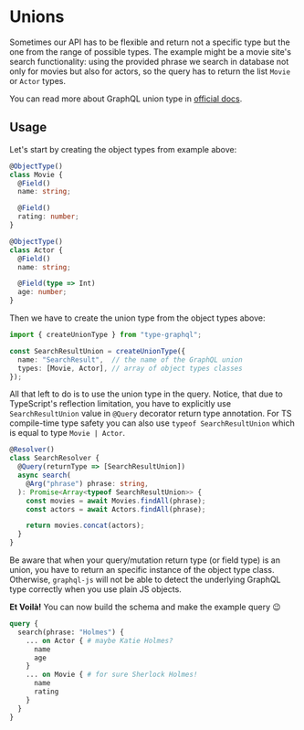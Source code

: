 # Unions
Sometimes our API has to be flexible and return not a specific type but the one from the range of possible types. The example might be a movie site's search functionality: using the provided phrase we search in database not only for movies but also for actors, so the query has to return the list `Movie` or `Actor` types. 

You can read more about GraphQL union type in [official docs](http://graphql.org/learn/schema/#union-types).

## Usage
Let's start by creating the object types from example above:

```ts
@ObjectType()
class Movie {
  @Field()
  name: string;

  @Field()
  rating: number;
}
```
```ts
@ObjectType()
class Actor {
  @Field()
  name: string;

  @Field(type => Int)
  age: number;
}
```

Then we have to create the union type from the object types above:
```ts
import { createUnionType } from "type-graphql";

const SearchResultUnion = createUnionType({
  name: "SearchResult",  // the name of the GraphQL union
  types: [Movie, Actor], // array of object types classes
});
```

All that left to do is to use the union type in the query.
Notice, that due to TypeScript's reflection limitation, you have to explicitly use `SearchResultUnion` value in `@Query` decorator return type annotation.
For TS compile-time type safety you can also use `typeof SearchResultUnion` which is equal to type `Movie | Actor`.
```ts
@Resolver()
class SearchResolver {
  @Query(returnType => [SearchResultUnion])
  async search(
    @Arg("phrase") phrase: string,
  ): Promise<Array<typeof SearchResultUnion>> {
    const movies = await Movies.findAll(phrase);
    const actors = await Actors.findAll(phrase);

    return movies.concat(actors);
  }
}
```
Be aware that when your query/mutation return type (or field type) is an union, you have to return an specific instance of the object type class. Otherwise, `graphql-js` will not be able to detect the underlying GraphQL type correctly when you use plain JS objects.

**Et Voilà!** You can now build the schema and make the example query :wink:
```graphql
query {
  search(phrase: "Holmes") {
    ... on Actor { # maybe Katie Holmes?
      name
      age
    }
    ... on Movie { # for sure Sherlock Holmes!
      name
      rating
    }
  }
}
```
